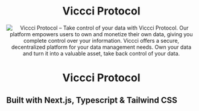 <h1 align="center">Viccci Protocol</h1>

  <center><img className="h-auto max-w-full" alt="Viccci Protocol – Take control of your data with Viccci Protocol. Our platform empowers users to own and monetize their own data, giving you complete control over your information. Viccci offers a secure, decentralized platform for your data management needs. Own your data and turn it into a valuable asset, take back control of your data." src="https://scontent-lga3-1.xx.fbcdn.net/v/t39.30808-6/328933512_1356705961838041_655030639255448708_n.jpg?_nc_cat=110&ccb=1-7&_nc_sid=8bfeb9&_nc_ohc=c6LX8_iIc1oAX_xW76_&_nc_oc=AQndbegCcuPiv3CMeY7AA0UwpC3uO7dedAk3bVwauFk-oVrDsUtYlE5KQMndrHZw_5Q&_nc_ht=scontent-lga3-1.xx&oh=00_AfDPVjDUzKxnb7HBf4aoB9XfC_GexzDHuuD5hKhNaGThdQ&oe=63EB1F4D" /></center>
  <h1 align="center">Viccci Protocol</h1>


## Built with Next.js, Typescript & Tailwind CSS
